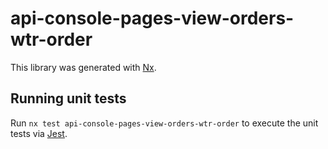 # api-console-pages-view-orders-wtr-order

This library was generated with [Nx](https://nx.dev).

## Running unit tests

Run `nx test api-console-pages-view-orders-wtr-order` to execute the unit tests via [Jest](https://jestjs.io).
